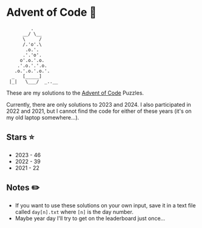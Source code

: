 # Advent of Code :christmas_tree:

             .
          __/ \__
          \     /
          /.'o'.\
           .o.'.
          .'.'o'.
         o'.o.'.o.
        .'.o.'.'.o.
       .o.'.o.'.o.'.
      _   [_____]
     |_|   \___/  _..__



These are my solutions to the [Advent of Code](https://adventofcode.com/) Puzzles.

Currently, there are only solutions to 2023 and 2024. I also participated in 2022 and 2021, but I cannot find the code for either of these years (it's on my old laptop somewhere...).

## Stars :star:

- 2023 - 46
- 2022 - 39
- 2021 - 22

## Notes :pencil2:

- If you want to use these solutions on your own input, save it in a text file called `day[n].txt` where `[n]` is the day number.
- Maybe year day I'll try to get on the leaderboard just once...